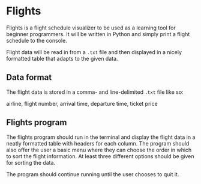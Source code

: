# Flights
Flights is a flight schedule visualizer to be used as a learning tool for beginner programmers.
It will be written in Python and simply print a flight schedule to the console.

Flight data will be read in from a `.txt` file and then displayed in a nicely formatted table that adapts to the given data.

## Data format
The flight data is stored in a comma- and line-delimited `.txt` file like so:

airline, flight number, arrival time, departure time, ticket price

## Flights program
The flights program should run in the terminal and display the flight data in a neatly formatted table with headers for each column. The program should also offer the user a basic menu where they can choose the order in which to sort the flight information. At least three different options should be given for sorting the data.

The program should continue running until the user chooses to quit it.

